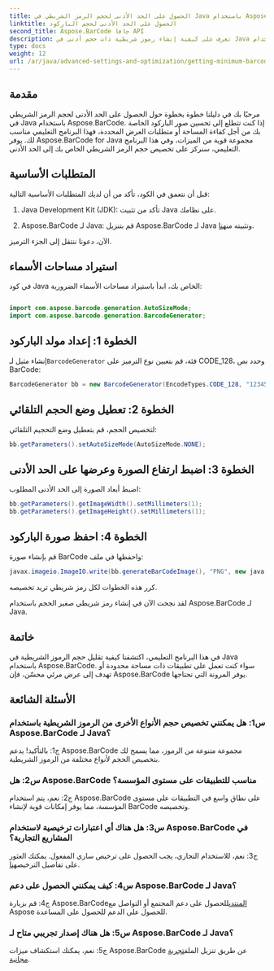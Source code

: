 ```yaml
---
title: الحصول على الحد الأدنى لحجم الرمز الشريطي في Java باستخدام Aspose.BarCode
linktitle: الحصول على الحد الأدنى لحجم الباركود
second_title: Aspose.BarCode جافا API
description: تعرف على كيفية إنشاء رموز شريطية ذات حجم أدنى في Java باستخدام Aspose.BarCode. اتبع دليلنا خطوة بخطوة لإنشاء رمز شريطي فعال ومُحسّن للمساحة.
type: docs
weight: 12
url: /ar/java/advanced-settings-and-optimization/getting-minimum-barcode-size/
---
```

## مقدمة

مرحبًا بك في دليلنا خطوة بخطوة حول الحصول على الحد الأدنى لحجم الرمز الشريطي في Java باستخدام Aspose.BarCode. إذا كنت تتطلع إلى تحسين صور الباركود الخاصة بك من أجل كفاءة المساحة أو متطلبات العرض المحددة، فهذا البرنامج التعليمي مناسب لك. يوفر Aspose.BarCode for Java مجموعة قوية من الميزات، وفي هذا البرنامج التعليمي، سنركز على تخصيص حجم الرمز الشريطي الخاص بك إلى الحد الأدنى.

## المتطلبات الأساسية

قبل أن نتعمق في الكود، تأكد من أن لديك المتطلبات الأساسية التالية:

1. Java Development Kit (JDK): تأكد من تثبيت Java على نظامك.

2.  Aspose.BarCode لـ Java: قم بتنزيل Aspose.BarCode لـ Java وتثبيته من[هنا](https://releases.aspose.com/barcode/java/).

الآن، دعونا ننتقل إلى الجزء الترميز.

## استيراد مساحات الأسماء

في كود Java الخاص بك، ابدأ باستيراد مساحات الأسماء الضرورية:

```java

import com.aspose.barcode.generation.AutoSizeMode;
import com.aspose.barcode.generation.BarcodeGenerator;
```

## الخطوة 1: إعداد مولد الباركود

 إنشاء مثيل لـ`BarcodeGenerator` فئة، قم بتعيين نوع الترميز على CODE_128، وحدد نص BarCode:

```java
BarcodeGenerator bb = new BarcodeGenerator(EncodeTypes.CODE_128, "1234567");
```

## الخطوة 2: تعطيل وضع الحجم التلقائي

لتخصيص الحجم، قم بتعطيل وضع التحجيم التلقائي:

```java
bb.getParameters().setAutoSizeMode(AutoSizeMode.NONE);
```

## الخطوة 3: اضبط ارتفاع الصورة وعرضها على الحد الأدنى

اضبط أبعاد الصورة إلى الحد الأدنى المطلوب:

```java
bb.getParameters().getImageWidth().setMillimeters(1);
bb.getParameters().getImageHeight().setMillimeters(1);
```

## الخطوة 4: احفظ صورة الباركود

قم بإنشاء صورة BarCode واحفظها في ملف:

```java
javax.imageio.ImageIO.write(bb.generateBarCodeImage(), "PNG", new java.io.File(dataDir + "minimumresult.png"));
```

كرر هذه الخطوات لكل رمز شريطي تريد تخصيصه.

لقد نجحت الآن في إنشاء رمز شريطي صغير الحجم باستخدام Aspose.BarCode لـ Java.

## خاتمة

في هذا البرنامج التعليمي، اكتشفنا كيفية تقليل حجم الرموز الشريطية في Java باستخدام Aspose.BarCode. سواء كنت تعمل على تطبيقات ذات مساحة محدودة أو تهدف إلى عرض مرئي محسّن، فإن Aspose.BarCode يوفر المرونة التي تحتاجها.

## الأسئلة الشائعة

### س1: هل يمكنني تخصيص حجم الأنواع الأخرى من الرموز الشريطية باستخدام Aspose.BarCode لـ Java؟

ج1: بالتأكيد! يدعم Aspose.BarCode مجموعة متنوعة من الرموز، مما يسمح لك بتخصيص الحجم لأنواع مختلفة من الرموز الشريطية.

### س2: هل Aspose.BarCode مناسب للتطبيقات على مستوى المؤسسة؟

ج2: نعم، يتم استخدام Aspose.BarCode على نطاق واسع في التطبيقات على مستوى المؤسسة، مما يوفر إمكانات قوية لإنشاء BarCode وتخصيصه.

### س3: هل هناك أي اعتبارات ترخيصية لاستخدام Aspose.BarCode في المشاريع التجارية؟

 ج3: نعم، للاستخدام التجاري، يجب الحصول على ترخيص ساري المفعول. يمكنك العثور على تفاصيل الترخيص[هنا](https://purchase.aspose.com/buy).

### س4: كيف يمكنني الحصول على دعم Aspose.BarCode لـ Java؟

 ج4: قم بزيارة Aspose.BarCode[المنتدى](https://forum.aspose.com/c/barcode/13)للحصول على دعم المجتمع أو التواصل مع Aspose للحصول على الدعم للحصول على المساعدة.

### س5: هل هناك إصدار تجريبي متاح لـ Aspose.BarCode لـ Java؟

 ج5: نعم، يمكنك استكشاف ميزات Aspose.BarCode عن طريق تنزيل الملف[تجربة مجانية](https://releases.aspose.com/).